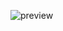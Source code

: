 ![preview](https://user-images.githubusercontent.com/87627258/159153062-89ee55dc-eac0-4823-b8fb-b3efb81d6048.png)

